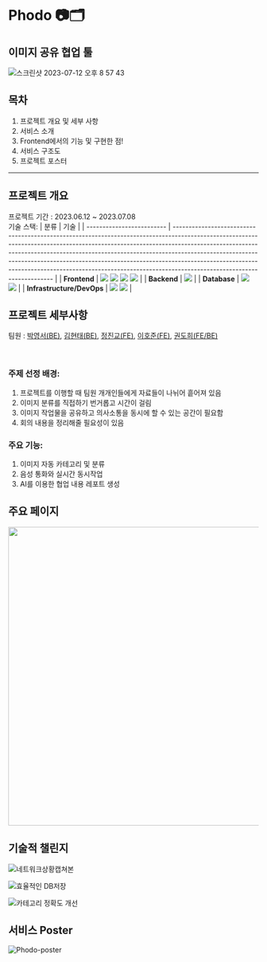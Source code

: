 # Phodo  📷🗂️
## 이미지 공유 협업 툴 
![스크린샷 2023-07-12 오후 8 57 43](https://github.com/hodeethelion/phodo-front/assets/119830726/129e3048-864b-4c60-8b4e-e0168726ef59)

## 목차 
1. 프로젝트 개요 및 세부 사항
2. 서비스 소개
3. Frontend에서의 기능 및 구현한 점!
4. 서비스 구조도
5. 프로젝트 포스터
---

## 프로젝트 개요 
프로젝트 기간 : 2023.06.12 ~ 2023.07.08
<br>
기술 스택: 
| 분류                      | 기술                                                                                                                                                                                                                                                                                                                                                                                                                                           |
| ------------------------- | ---------------------------------------------------------------------------------------------------------------------------------------------------------------------------------------------------------------------------------------------------------------------------------------------------------------------------------------------------------------------------------------------------------------------------------------------- |
| **Frontend**              | <img src="https://img.shields.io/badge/react-61DAFB?style=for-the-badge&logo=react&logoColor=black"> <img src="https://img.shields.io/badge/react--query-FF4154?style=for-the-badge&logo=reactquery&logoColor=white"> <img src="https://img.shields.io/badge/zustand-EC6550?style=for-the-badge&logo=zustand&logoColor=white"> <img src="https://img.shields.io/badge/tailwindcss-38B2AC?style=for-the-badge&logo=tailwind-css&logoColor=white"> |
| **Backend**               | 	<img src="https://img.shields.io/badge/express-000000?style=for-the-badge&logo=express&logoColor=white">                                                                                                                                                                                                 |
| **Database**              | 	<img src="https://img.shields.io/badge/mongodb-47A248?style=for-the-badge&logo=mongodb&logoColor=white"> <img src="https://img.shields.io/badge/redis-DC382D?style=for-the-badge&logo=redis&logoColor=white">                                                                                                                 |
| **Infrastructure/DevOps** | 	<img src="https://img.shields.io/badge/Nginx-009639?style=for-the-badge&logo=nginx&logoColor=white"> <img src="https://img.shields.io/badge/aws_ec2-232F3E?style=for-the-badge&logo=amazonaws&logoColor=white">           |





## 프로젝트 세부사항
팀원 : [박영서(BE)](https://github.com/yeongseoPark), [김현태(BE)](https://github.com/HyeonTee), [정진교(FE)](https://github.com/JinkyoJB), [이호준(FE)](https://github.com/hodeethelion), [권도희(FE/BE)](https://github.com/shiwy15)

<br>

### 주제 선정 배경: 
1. 프로젝트를 이행할 때 팀원 개개인들에게 자료들이 나뉘어 흩어져 있음
2. 이미지 분류를 직접하기 번거롭고 시간이 걸림
3. 이미지 작업물을 공유하고 의사소통을 동시에 할 수 있는 공간이 필요함
4. 회의 내용을 정리해줄 필요성이 있음

### 주요 기능: 
1. 이미지 자동 카테고리 및 분류
2. 음성 통화와 실시간 동시작업
3. AI를 이용한 협업 내용 레포트 생성

## 주요 페이지
<div align="center">
  <img src="https://github.com/JinkyoJB/jungle-front/assets/85150616/49e1c287-6238-4451-98bf-73310ee2f92d" width="600">
</div>

## 기술적 챌린지 
![네트워크상황캡쳐본](https://github.com/JinkyoJB/jungle-front/assets/85150616/8e9e248e-0807-4dcc-b5eb-470a44e4c28a)

![효율적인 DB저장](https://github.com/JinkyoJB/jungle-front/assets/85150616/cf9291ba-4665-4141-aae3-acc9942b718d)

![카테고리 정확도 개선](https://github.com/JinkyoJB/jungle-front/assets/85150616/0c93abdd-af5b-4ee1-acfa-b10b62b98552)

## 서비스 Poster
![Phodo-poster](https://github.com/JinkyoJB/jungle-front/assets/85150616/7b73cce0-8646-420c-bc38-941c335c3e26)



